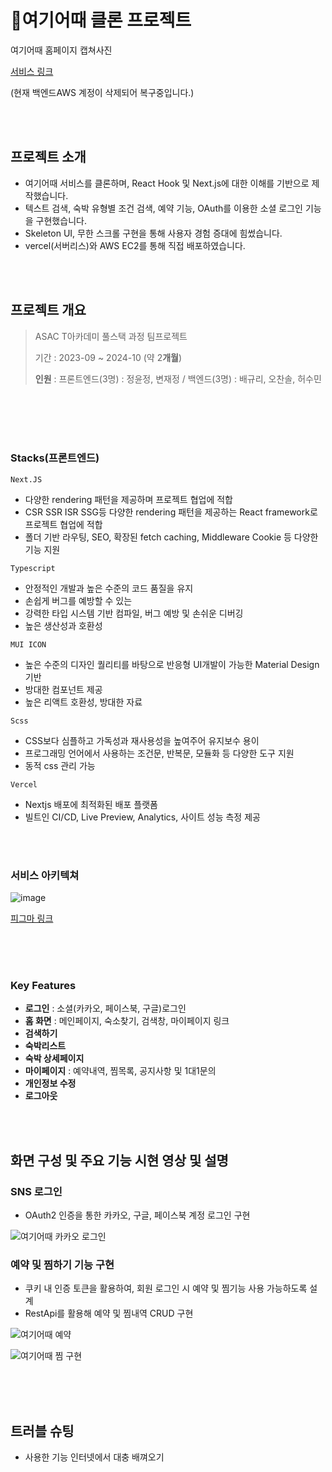 # 🏨여기어때 클론 프로젝트
 

여기어때 홈페이지 캡쳐사진

[서비스 링크](https://epicktrees.net/)

(현재 백엔드AWS 계정이 삭제되어 복구중입니다.)

<br>
<br>

## 프로젝트 소개

- 여기어때 서비스를 클론하며, React Hook 및 Next.js에 대한 이해를 기반으로 제작했습니다. 
- 텍스트 검색, 숙박 유형별 조건 검색, 예약 기능, OAuth를 이용한 소셜 로그인 기능을 구현했습니다.
- Skeleton UI, 무한 스크롤 구현을 통해 사용자 경험 증대에 힘썼습니다.
- vercel(서버리스)와 AWS EC2를 통해 직접 배포하였습니다.



<br>
<br>

## 프로젝트 개요
> ASAC T아카데미 풀스택 과정 팀프로젝트
> 
> 기간 : 2023-09 ~ 2024-10 (약 2**개월**)
> 
> 
>
> **인원** : 프론트엔드(3명) : 정윤정, 변재정 / 백엔드(3명) : 배규리, 오찬솔, 허수민



<br>
<br>








<br>
<br>


### Stacks(프론트엔드)
`Next.JS`

- 다양한 rendering 패턴을 제공하며 프로젝트 협업에 적합
- CSR SSR ISR SSG등 다양한 rendering 패턴을 제공하는 React framework로 프로젝트 협업에 적합
- 폴더 기반 라우팅, SEO, 확장된 fetch caching, Middleware Cookie 등 다양한 기능 지원


 `Typescript`

 - 안정적인 개발과 높은 수준의 코드 품질을 유지
 - 손쉽게 버그를 예방할 수 있는 
 - 강력한 타입 시스템 기반 컴파일, 버그 예방 및 손쉬운 디버깅
 - 높은 생산성과 호환성





 `MUI ICON`


- 높은 수준의 디자인 퀄리티를 바탕으로 반응형 UI개발이 가능한 Material Design 기반 
- 방대한 컴포넌트 제공
- 높은 리액트 호환성, 방대한 자료



 `Scss`
 
- CSS보다 심플하고 가독성과 재사용성을 높여주어 유지보수 용이
- 프로그래밍 언어에서 사용하는 조건문, 반복문, 모듈화 등 다양한 도구 지원
- 동적 css 관리 가능


 
 `Vercel`
 
- Nextjs 배포에 최적화된 배포 플랫폼
- 빌트인 CI/CD, Live Preview, Analytics, 사이트 성능 측정 제공


 



<br>
<br>

### 서비스 아키텍쳐
![image](https://github.com/BoubleJ/epiktrees-bestchoice/assets/122145341/b99aad87-f609-4abf-8555-1c4746f49a7e)




[피그마 링크](https://www.figma.com/file/FVqAmv3JJEKCCGRtvev61S/%EC%97%AC%EA%B8%B0%EC%96%B4%EB%95%8C-%ED%81%B4%EB%A1%A0-%ED%94%84%EB%A1%9C%EC%A0%9D%ED%8A%B8?type=design&node-id=0-1&mode=design&t=53TKMhGvXomUF7vh-0)
<br>
<br>





<br>
<br>

### Key Features


- **로그인** : 소셜(카카오, 페이스북, 구글)로그인
- **홈 화면** : 메인페이지, 숙소찾기, 검색창, 마이페이지 링크
- **검색하기**
- **숙박리스트**
- **숙박 상세페이지**
- **마이페이지** : 예약내역, 찜목록, 공지사항 및 1대1문의
- **개인정보 수정**
- **로그아웃**
  





<br>
<br>


## 화면 구성 및 주요 기능 시현 영상 및 설명



### SNS 로그인 
- OAuth2 인증을 통한 카카오, 구글, 페이스북 계정 로그인 구현

![여기어때 카카오 로그인](https://github.com/BoubleJ/epiktrees-bestchoice/assets/122145341/534f97f1-057e-4498-8563-e2388d82e281)




### 예약 및 찜하기 기능 구현

-  쿠키 내 인증 토큰을 활용하여, 회원 로그인 시 예약 및 찜기능 사용 가능하도록 설계
-  RestApi를 활용해 예약 및 찜내역 CRUD 구현

![여기어때 예약](https://github.com/BoubleJ/epiktrees-bestchoice/assets/122145341/cbcdecf5-7432-4359-93d6-e32e69f96c46)

![여기어때 찜 구현](https://github.com/BoubleJ/epiktrees-bestchoice/assets/122145341/903a4064-2239-414f-a833-a3b6f09d1251)





<br>
<br>
<br>



## 트러블 슈팅
- 사용한 기능 인터넷에서 대충 배껴오기



